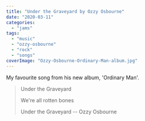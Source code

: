 ```yaml
---
title: "Under the Graveyard by Ozzy Osbourne"
date: "2020-03-11"
categories: 
  - "jams"
tags: 
  - "music"
  - "ozzy-osbourne"
  - "rock"
  - "songs"
coverImage: "Ozzy-Osbourne-Ordinary-Man-album.jpg"
---
```


My favourite song from his new album, 'Ordinary Man'.

> Under the Graveyard
> 
> We're all rotten bones
> 
> Under the Graveyard -- Ozzy Osbourne
